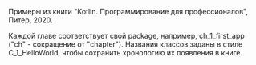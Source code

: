 Примеры из книги "Kotlin. Программирование для профессионалов", Питер, 2020.

Каждой главе соответствует свой package, например, ch_1_first_app ("ch" - сокращение от "chapter"). Названия классов
заданы в стиле C_1_HelloWorld, чтобы сохранить хронологию их появления в книге.